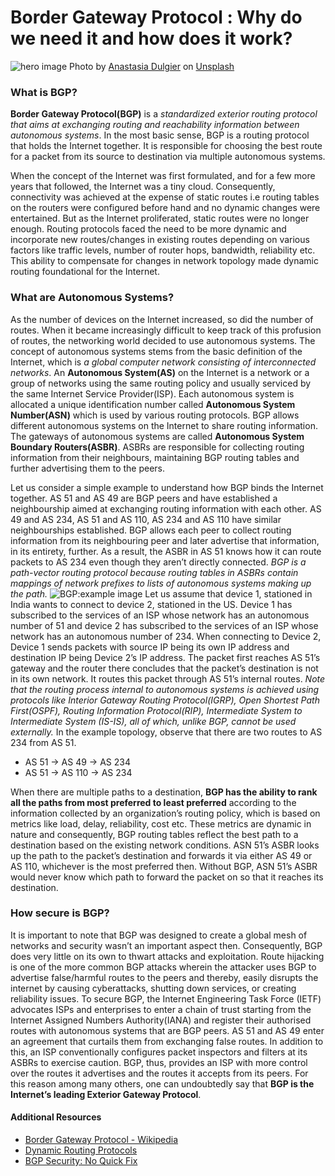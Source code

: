 # Border Gateway Protocol : Why do we need it and how does it work?

![hero image](/engineering-education/articles/border-gateway-protocol/hero.jpg)
Photo by [Anastasia Dulgier](https://unsplash.com/@dulgier?utm_source=unsplash&amp;utm_medium=referral&amp;utm_content=creditCopyText) on [Unsplash](https://unsplash.com/s/photos/network?utm_source=unsplash&amp;utm_medium=referral&amp;utm_content=creditCopyText)

### What is BGP?
**Border Gateway Protocol(BGP)** is a *standardized exterior routing protocol that aims at exchanging routing and reachability information between autonomous systems*. In the most basic sense, BGP is a routing protocol that holds the Internet together. It is responsible for choosing the best route for a packet from its source to destination via multiple autonomous systems.

When the concept of the Internet was first formulated, and for a few more years that followed, the Internet was a tiny cloud. Consequently, connectivity was achieved at the expense of static routes i.e routing tables on the routers were configured before hand and no dynamic changes were entertained. But as the Internet proliferated, static routes were no longer enough. Routing protocols faced the need to be more dynamic and incorporate new routes/changes in existing routes depending on various factors like traffic levels, number of router hops, bandwidth, reliability etc. This ability to compensate for changes in network topology made dynamic routing foundational for the Internet.

### What are Autonomous Systems?
As the number of devices on the Internet increased, so did the number of routes. When it became increasingly difficult to keep track of this profusion of routes, the networking world decided to use autonomous systems. The concept of autonomous systems stems from the basic definition of the Internet, which is *a global computer network consisting of interconnected networks*. An **Autonomous System(AS)** on the Internet is a network or a group of networks using the same routing policy and usually serviced by the same Internet Service Provider(ISP). Each autonomous system is allocated a unique identification number called **Autonomous System Number(ASN)** which is used by various routing protocols. BGP allows different autonomous systems on the Internet to share routing information. The gateways of autonomous systems are called **Autonomous System Boundary Routers(ASBR)**. ASBRs are responsible for collecting routing information from their neighbours, maintaining BGP routing tables and further advertising them to the peers.

Let us consider a simple example to understand how BGP binds the Internet together. AS 51 and AS 49 are BGP peers and have established a neighbourship aimed at exchanging routing information with each other. AS 49 and AS 234, AS 51 and AS 110, AS 234 and AS 110 have similar neighbourships established. BGP allows each peer to collect routing information from its neighbouring peer and later advertise that information, in its entirety, further. As a result, the ASBR in AS 51 knows how it can route packets to AS 234 even though they aren’t directly connected. *BGP is a path-vector routing protocol because routing tables in ASBRs contain mappings of network prefixes to lists of autonomous systems making up the path.*
![BGP:example image](/engineering-education/articles/border-gateway-protocol/BGP.jpg)
Let us assume that device 1, stationed in India wants to connect to device 2, stationed in the US. Device 1 has subscribed to the services of an ISP whose network has an autonomous number of 51 and device 2 has subscribed to the services of an ISP whose network has an autonomous number of 234. When connecting to Device 2, Device 1 sends packets with source IP being its own IP address and destination IP being Device 2’s IP address. The packet first reaches AS 51’s gateway and the router there concludes that the packet’s destination is not in its own network. It routes this packet through AS 51’s internal routes. *Note that the routing process internal to autonomous systems is achieved using protocols like Interior Gateway Routing Protocol(IGRP), Open Shortest Path First(OSPF), Routing Information Protocol(RIP), Intermediate System to Intermediate System (IS-IS), all of which, unlike BGP, cannot be used externally.* In the example topology, observe that there are two routes to AS 234 from AS 51.
 - AS 51 -> AS 49 -> AS 234
 - AS 51 -> AS 110 -> AS 234

When there are multiple paths to a destination, **BGP has the ability to rank all the paths from most preferred to least preferred** according to the information collected by an organization’s routing policy, which is based on metrics like load, delay, reliability, cost etc. These metrics are dynamic in nature and consequently, BGP routing tables reflect the best path to a destination based on the existing network conditions. ASN 51’s ASBR looks up the path to the packet’s destination and forwards it via either AS 49 or AS 110, whichever is the most preferred then. Without BGP, ASN 51’s ASBR would never know which path to forward the packet on so that it reaches its destination.

### How secure is BGP?
It is important to note that BGP was designed to create a global mesh of networks and security wasn’t an important aspect then. Consequently, BGP does very little on its own to thwart attacks and exploitation. Route hijacking is one of the more common BGP attacks wherein the attacker uses BGP to advertise false/harmful routes to the peers and thereby, easily disrupts the internet by causing cyberattacks, shutting down services, or creating reliability issues. To secure BGP, the Internet Engineering Task Force (IETF) advocates ISPs and enterprises to enter a chain of trust starting from the Internet Assigned Numbers Authority(IANA) and register their authorised routes with autonomous systems that are BGP peers. AS 51 and AS 49 enter an agreement that curtails them from exchanging false routes. In addition to this, an ISP conventionally configures packet inspectors and filters at its ASBRs to exercise caution. BGP, thus, provides an ISP with more control over the routes it advertises and the routes it accepts from its peers. For this reason among many others, one can undoubtedly say that **BGP is the Internet’s leading Exterior Gateway Protocol**.

#### Additional Resources

- [Border Gateway Protocol - Wikipedia](https://en.wikipedia.org/wiki/Border_Gateway_Protocol)
- [Dynamic Routing Protocols](https://www.ciscopress.com/articles/article.asp?p=24090&amp;seqNum=6)
- [BGP Security: No Quick Fix](https://www.networkcomputing.com/networking/bgp-security-no-quick-fix)

